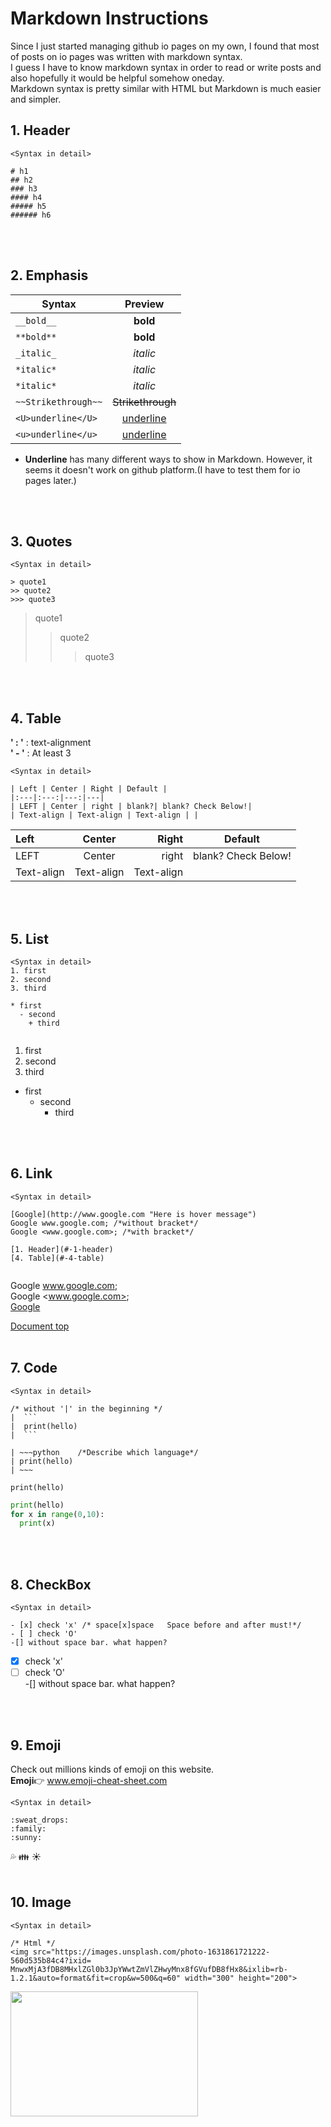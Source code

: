 # Markdown Instructions
Since I just started managing github io pages on my own, I found that most of posts on io pages was written with markdown syntax.  
I guess I have to know markdown syntax in order to read or write posts and also hopefully it would be helpful somehow oneday.  
Markdown syntax is pretty similar with HTML but Markdown is much easier and simpler. 


## 1. Header
```
<Syntax in detail>

# h1
## h2
### h3
#### h4
##### h5
###### h6
```
<br>
<br>

## 2. Emphasis
| Syntax | Preview |
|---|:---:|
| `__bold__` | __bold__ |
| `**bold**` | **bold** |
| `_italic_` | _italic_ |
| `*italic*` | *italic* |
| `*italic*` | *italic* |
| `~~Strikethrough~~` | ~~Strikethrough~~ |
| `<U>underline</U>` | <U>underline</U> |
| `<u>underline</u>` | <u>underline</u> |
  
* **Underline** has many different ways to show in Markdown. However, it seems it doesn't work on github platform.(I have to test them for io pages later.)
<br>
<br>

## 3. Quotes
```
<Syntax in detail>

> quote1
>> quote2
>>> quote3
```

> quote1
>> quote2
>>> quote3
<br>
<br>

## 4. Table
**' : '** : text-alignment  
**' - '** : At least 3

```
<Syntax in detail>

| Left | Center | Right | Default |
|:---|:---:|---:|---|
| LEFT | Center | right | blank?| blank? Check Below!|
| Text-align | Text-align | Text-align | |
```


| Left | Center | Right | Default |
|:---|:---:|---:|---|
| LEFT | Center | right | blank? Check Below!|
| Text-align | Text-align | Text-align | |
<br>
<br>


## 5. List
```
<Syntax in detail>
1. first
2. second
3. third

* first
  - second
    + third


```

1. first  
2. second  
3. third  

* first
  - second
    + third
<br>
<br>



## 6. Link
```
<Syntax in detail>

[Google](http://www.google.com "Here is hover message")
Google www.google.com; /*without bracket*/
Google <www.google.com>; /*with bracket*/

[1. Header](#-1-header)
[4. Table](#-4-table)


```


Google www.google.com;  
Google <www.google.com>;  
[Google](http://www.google.com "Here is hover message")  

[Document top](#-markdown-instructions)
<br>
<br>


## 7. Code
```
<Syntax in detail>

/* without '|' in the beginning */
|  ```
|  print(hello)
|  ```

| ~~~python    /*Describe which language*/
| print(hello)
| ~~~
```

```
print(hello)
```

```python
print(hello)
for x in range(0,10):
  print(x)
```
<br>
<br>



## 8. CheckBox
```
<Syntax in detail>

- [x] check 'x' /* space[x]space   Space before and after must!*/
- [ ] check 'O'
-[] without space bar. what happen?

```

- [x] check 'x'
- [ ] check 'O'  
-[] without space bar. what happen?
<br>
<br>


## 9. Emoji
Check out millions kinds of emoji on this website.  
__Emoji__:point_right: www.emoji-cheat-sheet.com

```
<Syntax in detail>

:sweat_drops:
:family:
:sunny:
```
:sweat_drops:
:family:
:sunny:
<br>
<br>

## 10. Image
```
<Syntax in detail>

/* Html */
<img src="https://images.unsplash.com/photo-1631861721222-560d535b84c4?ixid=
MnwxMjA3fDB8MHxlZGl0b3JpYWwtZmVlZHwyMnx8fGVufDB8fHx8&ixlib=rb-1.2.1&auto=format&fit=crop&w=500&q=60" width="300" height="200"> 
```
<img src="https://images.unsplash.com/photo-1631861721222-560d535b84c4?ixid=MnwxMjA3fDB8MHxlZGl0b3JpYWwtZmVlZHwyMnx8fGVufDB8fHx8&ixlib=rb-1.2.1&auto=format&fit=crop&w=500&q=60" width="300" height="200"> 
